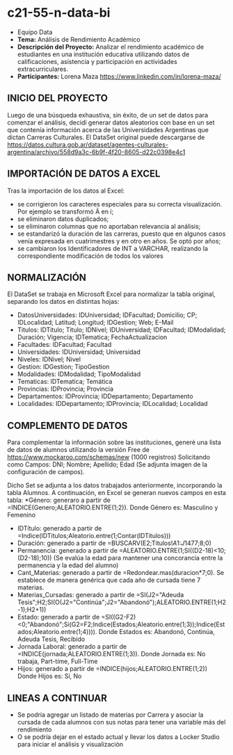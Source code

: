 # c21-55-n-data-bi
* Equipo Data
* **Tema:** Análisis de Rendimiento Académico
* **Descripción del Proyecto:** Analizar el rendimiento académico de estudiantes en una institución educativa utilizando datos de calificaciones, asistencia y participación en actividades extracurriculares.
* **Participantes:** Lorena Maza https://www.linkedin.com/in/lorena-maza/

## INICIO DEL PROYECTO
Luego de una búsqueda exhaustiva, sin éxito, de un set de datos para comenzar el análisis, decidí generar datos aleatorios con base en un set que contenía información acerca de las Universidades Argentinas que dictan Carreras Culturales.
El DataSet original puede descargarse de https://datos.cultura.gob.ar/dataset/agentes-culturales-argentina/archivo/558d9a3c-6b9f-4f20-8605-d22c0398e4c1

## IMPORTACIÓN DE DATOS A EXCEL
Tras la importación de los datos al Excel:
*	se corrigieron los caracteres especiales para su correcta visualización. Por ejemplo se transformó Ã­ en í;
*	se eliminaron datos duplicados;
*	se eliminaron columnas que no aportaban relevancia al análisis;
*	se estandarizó la duración de las carreras, puesto que en algunos casos venía expresada en cuatrimestres y en otro en años. Se optó por años;
*	se cambiaron los Identificadores de INT a VARCHAR, realizando la correspondiente modificación de todos los valores

## NORMALIZACIÓN
El DataSet se trabaja en Microsoft Excel para normalizar la tabla original, separando los datos en distintas hojas:
* DatosUniversidades: IDUniversidad; IDFacultad; Domicilio; CP; IDLocalidad; Latitud; Longitud; IDGestion; Web; E-Mail
* Titulos: IDTitulo; Titulo; IDNivel; IDUniversidad; IDFacultad; IDModalidad; Duración; Vigencia; IDTematica; FechaActualizacion
* Facultades: IDFacultad; Facultad
* Universidades: IDUniversidad; Universidad
* Niveles: IDNivel; Nivel
* Gestion: IDGestion; TipoGestion
* Modalidades: IDModalidad; TipoModalidad
* Tematicas: IDTematica; Temática
* Provincias: IDProvincia; Provincia
* Departamentos: IDProvincia; IDDepartamento; Departamento
* Localidades: IDDepartamento; IDProvincia; IDLocalidad; Localidad

## COMPLEMENTO DE DATOS
Para complementar la información sobre las instituciones, generé una lista de datos de alumnos utilizando la versión Free de https://www.mockaroo.com/schemas/new (1000 registros)
Solicitando como Campos: DNI; Nombre; Apellido; Edad (Se adjunta imagen de la configuración de campos).

Dicho Set se adjunta a los datos trabajados anteriormente, incorporando la tabla Alumnos. A continuación, en Excel se generan nuevos campos en esta tabla:
*Género: generaro a partir de =INDICE(Genero;ALEATORIO.ENTRE(1;2)). Donde Género es: Masculino y Femenino
* IDTítulo: generado a partir de =Indice(IDTitulos;Aleatorio.entre(1;Contar(IDTitulos)))
* Duración: generado a partir de =BUSCARV(E2;Titulos!$A$1:$J$1477;8;0)
* Permanencia: generado a partir de =ALEATORIO.ENTRE(1;SI((D2-18)<10;(D2-18);10)) (Se evalúa la edad para mantener una concorancia entre la permanencia y la edad del alumno)
* Cant_Materias: generado a partir de =Redondear.mas(duracion*7;0). Se establece de manera genérica que cada año de cursada tiene 7 materias.
* Materias_Cursadas: generado a partir de =SI(J2="Adeuda Tesis";H2;SI(O(J2="Continúa";J2="Abandonó");ALEATORIO.ENTRE(1;H2-1);H2+1))
* Estado: generado a partir de =SI((G2-F2)<0;"Abandonó";Si(G2=F2;Indice(Estados;Aleatorio.entre(1;3));Indice(Estados;Aleatorio.entre(1;4)))). Donde Estados es: Abandonó, Continúa, Adeuda Tesis, Recibido
* Jornada Laboral: generado a partir de =INDICE(jornada;ALEATORIO.ENTRE(1;3)). Donde Jornada es: No trabaja, Part-time, Full-Time
* Hijos: generado a partir de =INDICE(hijos;ALEATORIO.ENTRE(1;2)) Donde Hijos es: Sí, No

## LINEAS A CONTINUAR
* Se podría agregar un listado de materias por Carrera y asociar la cursada de cada alumnos con sus notas para tener una variable más del rendimiento
* O se podría dejar en el estado actual y llevar los datos a Locker Studio para iniciar el análisis y visualización
